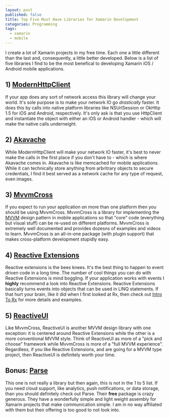 ```yaml
---
layout: post
published: false
title: Top Five Must Have Libraries for Xamarin Development
categories: Programming
tags: 
  - xamarin
  - mobile
---
```


I create a lot of Xamarin projects in my free time. Each one a little different than the last and, consequently, a little better developed. Below is a list of five libraries I find to be the most benefical to developing Xamarin iOS / Android mobile applications. 

## 1) [ModernHttpClient](https://github.com/paulcbetts/ModernHttpClient)
If your app does any sort of network access this library will change your world. It's sole purpose is to make your network IO go _drastically_ faster. It does this by calls into native platform libraries like NSUrlSession or OkHttp 1.5 for iOS and Android, respectively. It's only ask is that you use HttpClient and instantiate the object with either an iOS or Android handler - which will make the native calls underneight.

## 2) [Akavache](https://github.com/akavache/Akavache)
While ModernHttpClient will make your network IO faster, it's best to never make the calls in the first place if you don't have to - which is where Akavache comes in. Akavache is like memcached for mobile applications. While it can technically store anything from arbritrary objects to secure credentials, I find it best served as a network cache for any type of request, even images. 

## 3) [MvvmCross](https://github.com/MvvmCross/MvvmCross)
If you expect to run your application on more than one platform then you should be using MvvmCross. MvvmCross is a library for implementing the [MVVM](http://en.wikipedia.org/wiki/Model_View_ViewModel) design pattern in mobile applications so that "core" code (everything but visual stuff) can be re-used on different platforms. MvvmCross is extremely well documented and provides dozesns of examples and videos to learn. MvvmCross is an all-in-one package (with plugin support) that makes cross-platform development stupidly easy.

## 4) [Reactive Extensions](https://rx.codeplex.com/)
Reactive extensions is the bees knees. It's the best thing to happen to event driven code in a long time. The number of cool things you can do with Reactive Extensions is mind boggling. If your application works with events I __highly__ recommend a look into Reactive Extensions. Reactive Extensions basically turns events into objects that can be used in LINQ statements. If that hurt your brain, like it did when I first looked at Rx, then check out [Intro To Rx](http://www.introtorx.com/) for more details and examples.

## 5) [ReactiveUI](http://www.reactiveui.net/)
Like MvvmCross, ReactiveUI is another MVVM design library with one exception: it is centered around Reactive Extensions while the other is a more conventional MVVM style. Think of ReactiveUI as more of a "pick and choose" framework while MvvmCross is more of a "full MVVM experience". Regardless, if you like Reactive Extensions, and are going for a MVVM type project, then ReactiveUI is definitely worth your time.

## Bonus: [Parse](https://parse.com/)
This one is not really a library but then again, this is not in the 1 to 5 list. If you need cloud support, like analytics, push notifications, or data storage, than you should definitely check out Parse. Their __free__ package is crazy generous. They have a wonderfully simple and light weight assembly for Xamarin projects that make communication simple. I am in no way affiliated with them but their offering is too good to not look into.

